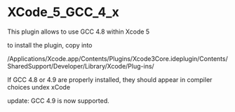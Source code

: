 XCode_5_GCC_4_x
===============

This plugin allows to use GCC 4.8 within Xcode 5

to install the plugin, copy into 

/Applications/Xcode.app/Contents/Plugins/Xcode3Core.ideplugin/Contents/SharedSupport/Developer/Library/Xcode/Plug-ins/

If GCC 4.8 or 4.9 are properly installed, they should appear in compiler choices undex xCode

update: GCC 4.9 is now supported.

